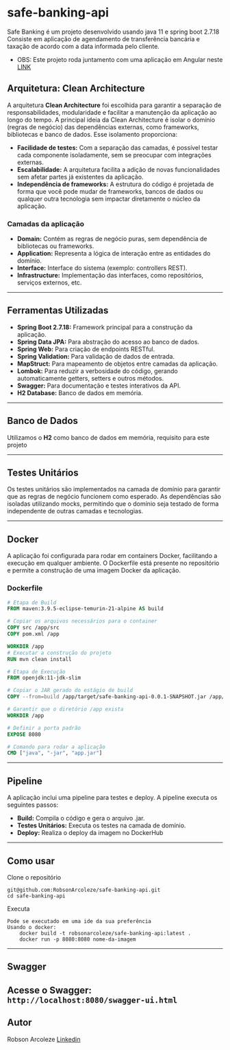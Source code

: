 # safe-banking-api
Safe Banking é um projeto desenvolvido usando java 11 e spring boot 2.7.18 Consiste em aplicação de agendamento de transferência bancária e taxação de acordo com a data informada pelo cliente.

- OBS: Este projeto roda juntamento com uma aplicação em Angular neste [LINK](https://github.com/RobsonArcoleze/safe-banking-app)

## Arquitetura: Clean Architecture

A arquitetura **Clean Architecture** foi escolhida para garantir a separação de responsabilidades, modularidade e facilitar a manutenção da aplicação ao longo do tempo. A principal ideia da Clean Architecture é isolar o domínio (regras de negócio) das dependências externas, como frameworks, bibliotecas e banco de dados. Esse isolamento proporciona:

- **Facilidade de testes:** Com a separação das camadas, é possível testar cada componente isoladamente, sem se preocupar com integrações externas.
- **Escalabilidade:** A arquitetura facilita a adição de novas funcionalidades sem afetar partes já existentes da aplicação.
- **Independência de frameworks:** A estrutura do código é projetada de forma que você pode mudar de frameworks, bancos de dados ou qualquer outra tecnologia sem impactar diretamente o núcleo da aplicação.

### Camadas da aplicação

- **Domain:** Contém as regras de negócio puras, sem dependência de bibliotecas ou frameworks.
- **Application:** Representa a lógica de interação entre as entidades do domínio.
- **Interface:** Interface do sistema (exemplo: controllers REST).
- **Infrastructure:** Implementação das interfaces, como repositórios, serviços externos, etc.

---
## Ferramentas Utilizadas

- **Spring Boot 2.7.18:** Framework principal para a construção da aplicação.
- **Spring Data JPA:** Para abstração do acesso ao banco de dados.
- **Spring Web:** Para criação de endpoints RESTful.
- **Spring Validation:** Para validação de dados de entrada.
- **MapStruct:** Para mapeamento de objetos entre camadas da aplicação.
- **Lombok:** Para reduzir a verbosidade do código, gerando automaticamente getters, setters e outros métodos.
- **Swagger:** Para documentação e testes interativos da API.
- **H2 Database:** Banco de dados em memória.

---
## Banco de Dados

Utilizamos o **H2** como banco de dados em memória, requisito para este projeto

---
## Testes Unitários

Os testes unitários são implementados na camada de domínio para garantir que as regras de negócio funcionem como esperado. As dependências são isoladas utilizando mocks, permitindo que o domínio seja testado de forma independente de outras camadas e tecnologias.

---
## Docker

A aplicação foi configurada para rodar em containers Docker, facilitando a execução em qualquer ambiente. O Dockerfile está presente no repositório e permite a construção de uma imagem Docker da aplicação.

### Dockerfile

```dockerfile
# Etapa de Build
FROM maven:3.9.5-eclipse-temurin-21-alpine AS build

# Copiar os arquivos necessários para o container
COPY src /app/src
COPY pom.xml /app

WORKDIR /app
# Executar a construção do projeto
RUN mvn clean install

# Etapa de Execução
FROM openjdk:11-jdk-slim

# Copiar o JAR gerado do estágio de build
COPY --from=build /app/target/safe-banking-api-0.0.1-SNAPSHOT.jar /app/app.jar

# Garantir que o diretório /app exista
WORKDIR /app

# Definir a porta padrão
EXPOSE 8080

# Comando para rodar a aplicação
CMD ["java", "-jar", "app.jar"]

```
---
## Pipeline

A aplicação inclui uma pipeline para testes e deploy. A pipeline executa os seguintes passos:

- **Build:** Compila o código e gera o arquivo .jar.
- **Testes Unitários:** Executa os testes na camada de domínio.
- **Deploy:** Realiza o deploy da imagem no DockerHub
---

## Como usar

Clone o repositório
```
git@github.com:RobsonArcoleze/safe-banking-api.git
cd safe-banking-api
```

Executa
```
Pode se executado em uma ide da sua preferência
Usando o docker: 
    docker build -t robsonarcoleze/safe-banking-api:latest .
    docker run -p 8080:8080 nome-da-imagem
```
--- 
## Swagger

Acesse o Swagger:
`http://localhost:8080/swagger-ui.html
`
---

## Autor
Robson Arcoleze
[Linkedin](https://www.linkedin.com/in/robsonarcoleze/)
